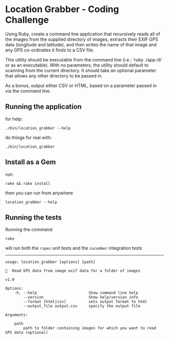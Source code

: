 Location Grabber - Coding Challenge
===================================

Using Ruby, create a command line application that recursively reads all of the images from the supplied directory of images, extracts their EXIF GPS data (longitude and latitude), and then writes the name of that image and any GPS co-ordinates it finds to a CSV file.

This utility should be executable from the command line (i.e.: ‘ruby ./app.rb’ or as an executable).
With no parameters, the utility should default to scanning from the current directory. It should take an optional parameter that allows any other directory to be passed in.

As a bonus, output either CSV or HTML, based on a parameter passed in via the command line.

Running the application
-----------------------

for help:
```
./bin/location_grabber --help
```

do things for real with:
```
./bin/location_grabber
```

Install as a Gem
----------------

run:

```
rake && rake install
```

then you can run from anywhere

```
location_grabber --help
```


Running the tests
-----------------

Running the command:

```
rake
```

will run both the `rspec` unit tests and the `cucumber` integration tests

---------------------------------

```
usage: location_grabber [options] [path]

🤖  Read GPS data from image exif data for a folder of images

v1.0

Options:
    -h, --help                       Show command line help
        --version                    Show help/version info
        --format [html|csv]          sets output format to html
        --output_file output.csv     specify the output file

Arguments:

    path
        path to folder containing images for which you want to read GPS data (optional)
```